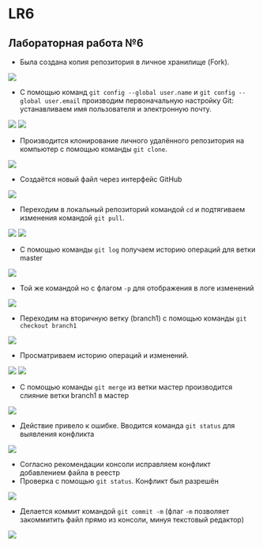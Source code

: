 # LR6
## Лабораторная работа №6
- Была создана копия репозитория в личное хранилище (Fork).

![](https://github.com/regina7856/LR6/blob/report/screens/1.jpg)

- С помощью команд `git config --global user.name` и `git config --global user.email` производим первоначальную настройку Git: устанавливаем имя пользователя и электронную почту.

![](https://github.com/regina7856/LR6/blob/report/screens/2.jpg)
![](https://github.com/regina7856/LR6/blob/report/screens/3.jpg)

- Производится клонирование личного удалённого репозитория на компьютер с помощью команды `git clone`.

![](https://github.com/regina7856/LR6/blob/report/screens/4.jpg)

- Создаётся новый файл через интерфейс GitHub

![](https://github.com/regina7856/LR6/blob/report/screens/5.jpg)

- Переходим в локальный репозиторий командой `cd` и подтягиваем изменения командой `git pull`.

![](https://github.com/regina7856/LR6/blob/report/screens/6.jpg)
![](https://github.com/regina7856/LR6/blob/report/screens/7.jpg)

- С помощью команды `git log` получаем историю операций для ветки master

![](https://github.com/regina7856/LR6/blob/report/screens/8.jpg)

- Той же командой но с флагом `-p` для отображения в логе изменений

![](https://github.com/regina7856/LR6/blob/report/screens/9.jpg)

- Переходим на вторичную ветку (branch1) с помощью команды `git checkout branch1`

![](https://github.com/regina7856/LR6/blob/report/screens/10.jpg)

- Просматриваем историю операций и изменений.

![](https://github.com/regina7856/LR6/blob/report/screens/11.jpg)
![](https://github.com/regina7856/LR6/blob/report/screens/12.jpg)

- С помощью команды `git merge` из ветки мастер производится слияние ветки branch1 в мастер

![](https://github.com/regina7856/LR6/blob/report/screens/13.jpg)

- Действие привело к ошибке. Вводится команда `git status` для выявления конфликта

![](https://github.com/regina7856/LR6/blob/report/screens/14.jpg)

- Согласно рекомендации консоли исправляем конфликт добавлением файла в реестр
- Проверка с помощью `git status`. Конфликт был разрешён

![](https://github.com/regina7856/LR6/blob/report/screens/15.jpg)

- Делается коммит командой `git commit -m` (флаг `-m` позволяет закоммитить файл прямо из консоли, минуя текстовый редактор)

![](https://github.com/regina7856/LR6/blob/report/screens/16.jpg)

